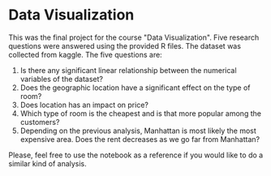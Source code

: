 # Data Visualization

This was the final project for the course "Data Visualization". Five research questions were answered using the provided R files. The dataset was collected from kaggle. The five questions are:
1. Is there any significant linear relationship between the numerical variables of the dataset?
2. Does the geographic location have a significant effect on the type of room?
3. Does location has an impact on price?
4. Which type of room is the cheapest and is that more popular among the customers?
5. Depending on the previous analysis, Manhattan is most likely the most expensive area. Does the rent decreases as we go far from Manhattan?

Please, feel free to use the notebook as a reference if you would like to do a similar kind of analysis.
